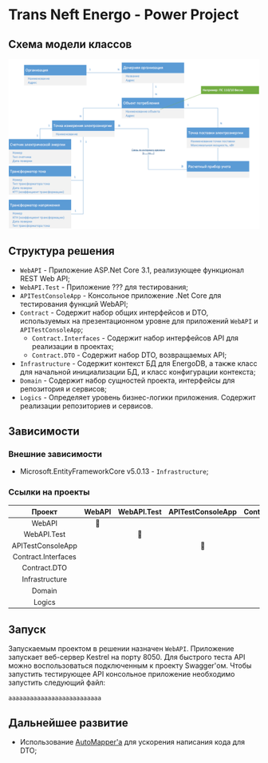 Trans Neft Energo - Power Project
==============================

## Схема модели классов
![Схема модели](./assets/images/datascheme.png)

## Структура решения
+ `WebAPI` - Приложение ASP.Net Core 3.1, реализующее функционал REST Web API;
+ `WebAPI.Test` - Приложение ??? для тестирования;
+ `APITestConsoleApp` - Консольное приложение .Net Core для тестирования функций WebAPI;
+ `Contract` - Содержит набор общих интерфейсов и DTO, используемых на презентационном уровне для приложений `WebAPI` и `APITestConsoleApp`;
    + `Contract.Interfaces` - Содержит набор интерфейсов API для реализации в проектах;
    + `Contract.DTO` - Содержит набор DTO, возвращаемых API;
+ `Infrastructure` - Содержит контекст БД для EnergoDB, а также класс для начальной инициализации БД, и класс конфигурации контекста;
+ `Domain` - Содержит набор сущностей проекта, интерфейсы для репозитория и сервисов;
+ `Logics` - Определяет уровень бизнес-логики приложения. Содержит реализации репозиториев и сервисов.

## Зависимости

### Внешние зависимости

+ Microsoft.EntityFrameworkCore v5.0.13 - `Infrastructure`;


### Ссылки на проекты

| Проект | WebAPI | WebAPI.Test | APITestConsoleApp | Contract.Interfaces | Contract.DTO | Infrastructure | Domain | Logics |
| :---: | :---: | :---: | :---: | :---: | :---: | :---: | :---: | :---: |
| WebAPI | :green_heart: | | | | | | | |
| WebAPI.Test | | :green_heart: | | | | | | |
| APITestConsoleApp | | | :green_heart: | | | | | |
| Contract.Interfaces | | | | :green_heart: | | | | |
| Contract.DTO | | | | | :green_heart: | | | |
| Infrastructure | | | | | | :green_heart: | :white_check_mark: | |
| Domain | | | | | | :white_check_mark: | :green_heart: | |
| Logics | | | | | | | | :green_heart: |

## Запуск
Запускаемым проектом в решении назначен `WebAPI`. Приложение запускает веб-сервер Kestrel на порту 8050. Для быстрого теста API можно воспользоваться подключенным к проекту Swagger'ом. Чтобы запустить тестирующее API консольное приложение необходимо запустить следующий файл:

```(txt)
aaaaaaaaaaaaaaaaaaaaaaaaaa
```

## Дальнейшее развитие
+ Использование [AutoMapper'a](https://automapper.org/) для ускорения написания кода для DTO;